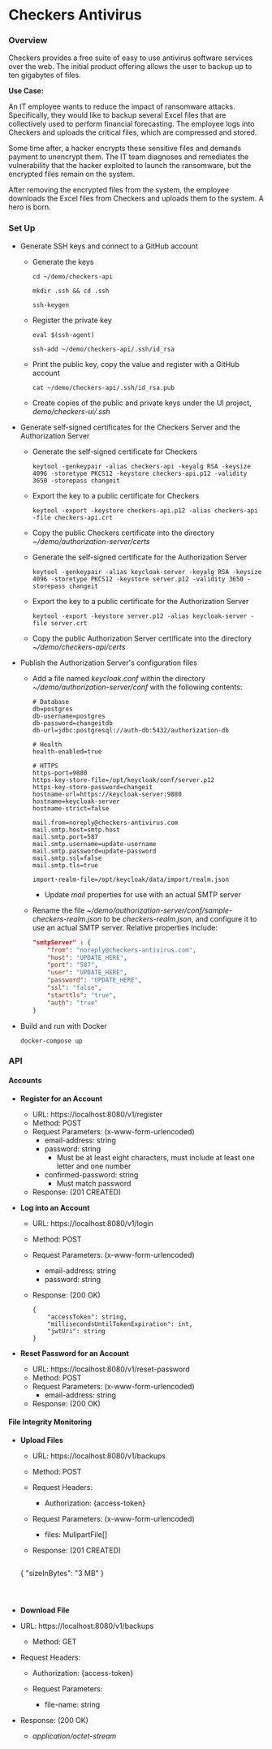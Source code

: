 # Checkers Antivirus

### Overview

Checkers provides a free suite of easy to use antivirus software services over the web. The initial product offering allows the user to backup up to ten gigabytes of files.

**Use Case:**

An IT employee wants to reduce the impact of ransomware attacks. Specifically, they would like to backup several Excel files that are collectively used to perform financial forecasting.  The employee logs into Checkers and uploads the critical files, which are compressed and stored.

Some time after, a hacker encrypts these sensitive files and demands payment to unencrypt them. The IT team diagnoses and remediates the vulnerability that the hacker exploited to launch the ransomware, but the encrypted files remain on the system.

After removing the encrypted files from the system, the employee downloads the Excel files from Checkers and uploads them to the system. A hero is born.

### Set Up

- Generate SSH keys and connect to a GitHub account

  - Generate the keys

    ```
    cd ~/demo/checkers-api
    
    mkdir .ssh && cd .ssh
    
    ssh-keygen
    ```

  - Register the private key

    ```
    eval $(ssh-agent)
    
    ssh-add ~/demo/checkers-api/.ssh/id_rsa
    ```

  - Print the public key, copy the value and register with a GitHub account

    ```
    cat ~/demo/checkers-api/.ssh/id_rsa.pub
    ```
    
  - Create copies of the public and private keys under the UI project, *demo/checkers-ui/.ssh* 

- Generate self-signed certificates for the Checkers Server and the Authorization Server

  - Generate the self-signed certificate for Checkers

    ```
    keytool -genkeypair -alias checkers-api -keyalg RSA -keysize 4096 -storetype PKCS12 -keystore checkers-api.p12 -validity 3650 -storepass changeit
    ```

  - Export the key to a public certificate for Checkers

    ```
    keytool -export -keystore checkers-api.p12 -alias checkers-api -file checkers-api.crt
    ```

  - Copy the public Checkers certificate into the directory *~/demo/authorization-server/certs*

  - Generate the self-signed certificate for the Authorization Server

    ```
    keytool -genkeypair -alias keycloak-server -keyalg RSA -keysize 4096 -storetype PKCS12 -keystore server.p12 -validity 3650 -storepass changeit
    ```

  - Export the key to a public certificate for the Authorization Server

    ```
    keytool -export -keystore server.p12 -alias keycloak-server -file server.crt
    ```

  - Copy the public Authorization Server certificate into the directory *~/demo/checkers-api/certs*

- Publish the Authorization Server's configuration files

  - Add a file named *keycloak.conf* within the directory *~/demo/authorization-server/conf* with the following contents:

    ```
    # Database
    db=postgres
    db-username=postgres
    db-password=changeitdb
    db-url=jdbc:postgresql://auth-db:5432/authorization-db
    
    # Health
    health-enabled=true
    
    # HTTPS
    https-port=9880
    https-key-store-file=/opt/keycloak/conf/server.p12
    https-key-store-password=changeit
    hostname-url=https://keycloak-server:9880
    hostname=keycloak-server
    hostname-strict=false
    
    mail.from=noreply@checkers-antivirus.com
    mail.smtp.host=smtp.host
    mail.smtp.port=587
    mail.smtp.username=update-username
    mail.smtp.password=update-password
    mail.smtp.ssl=false
    mail.smtp.tls=true
    
    import-realm-file=/opt/keycloak/data/import/realm.json
    ```

    - Update *mail* properties for use with an actual SMTP server

  - Rename the file *~/demo/authorization-server/conf/sample-checkers-realm.json* to be *checkers-realm.json*, and configure it to use an actual SMTP server. Relative properties include:

    ```json
    "smtpServer" : {
        "from": "noreply@checkers-antivirus.com",
        "host": "UPDATE_HERE",
        "port": "587",
        "user": "UPDATE_HERE",
        "password": "UPDATE_HERE",
        "ssl": "false",
        "starttls": "true",
        "auth": "true"
    }
    ```

- Build and run with Docker

  ```
  docker-compose up
  ```

  

### API

#### Accounts

- **Register for an Account**
  - URL: https://localhost:8080/v1/register
  - Method: POST
  - Request Parameters: (x-www-form-urlencoded)
    - email-address: string
    - password: string
      - Must be at least eight characters, must include at least one letter and one number
    - confirmed-password: string
      - Must match password
  - Response: (201 CREATED)



- **Log into an Account**

  - URL: https://localhost:8080/v1/login

  - Method: POST

  - Request Parameters: (x-www-form-urlencoded)

    - email-address: string
    - password: string

  - Response: (200 OK)

    ```
    {
    	"accessToken": string,
    	"millisecondsUntilTokenExpiration": int,
    	"jwtUri": string
    }
    ```



- **Reset Password for an Account**
  - URL: https://localhost:8080/v1/reset-password
  - Method: POST
  - Request Parameters: (x-www-form-urlencoded)
    - email-address: string
  - Response: (200 OK)



#### File Integrity Monitoring

- **Upload Files**

  - URL: https://localhost:8080/v1/backups

  - Method: POST

  - Request Headers:

    - Authorization: {access-token}

  - Request Parameters: (x-www-form-urlencoded)

    - files: MulipartFile[]
    
  - Response: (201 CREATED)

    ```
  {
    	"sizeInBytes": "3 MB"
    }
    ```



- **Download File**
- URL: https://localhost:8080/v1/backups
  - Method: GET
- Request Headers:
  
  - Authorization: {access-token}
  - Request Parameters:

    - file-name: string
- Response: (200 OK)
  - *application/octet-stream*
